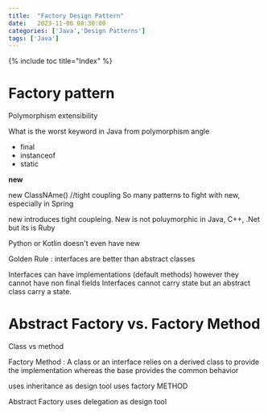```yaml
---
title:  "Factory Design Pattern"
date:   2023-11-06 08:30:00
categories: ['Java','Design Patterns']
tags: ['Java']
---
```


{% include toc title="Index" %}

# Factory pattern

Polymorphism
extensibility

What is the worst keyword in Java from polymorphism angle

* final
* instanceof
* static

**new**

new ClassNAme() //tight coupling
So many patterns to fight with new, especially in Spring

new introduces tight coupleing. New is not poluymorphic in Java, C++, .Net but its is Ruby

Python or Kotlin doesn't even have new



Golden Rule : interfaces are better than abstract classes

Interfaces can have implementations (default methods) however they cannot have non final fields
Interfaces cannot carry state but an abstract class carry a state.



# Abstract Factory vs. Factory Method

Class vs method

Factory Method : A class or an interface relies on a derived class to provide the implementation whereas
the base provides the common behavior

uses inheritance as design tool
uses factory METHOD


Abstract Factory uses delegation as design tool

